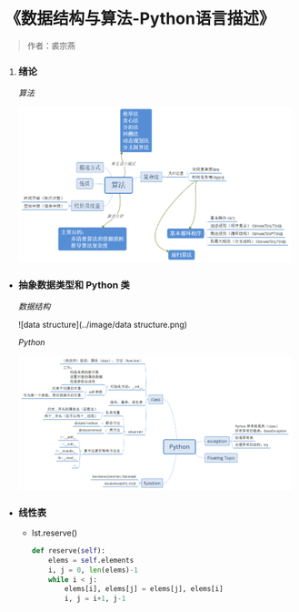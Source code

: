 # 《数据结构与算法-Python语言描述》
> 作者：裘宗燕

1. ### 绪论

    _算法_

    ![算法](../image/算法.png)

- ### 抽象数据类型和 Python 类

    _数据结构_

    ![data structure](../image/data structure.png)

    _Python_

    ![Python](../image/Python.png)

- ### 线性表

    + lst.reserve()

        ``` python
        def reserve(self):
            elems = self.elements
            i, j = 0, len(elems)-1
            while i < j:
                elems[i], elems[j] = elems[j], elems[i]
                i, j = i+1, j-1
        ```

